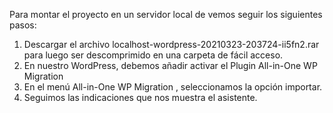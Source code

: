 Para montar el proyecto en un servidor local de vemos seguir los siguientes pasos:

1.	Descargar el archivo localhost-wordpress-20210323-203724-ii5fn2.rar para luego ser descomprimido en una carpeta de fácil acceso.
2.	En nuestro WordPress, debemos añadir activar el Plugin All-in-One WP Migration  
3.	En el menú All-in-One WP Migration , seleccionamos la opción importar. 
4.	Seguimos las indicaciones que nos muestra el asistente.

